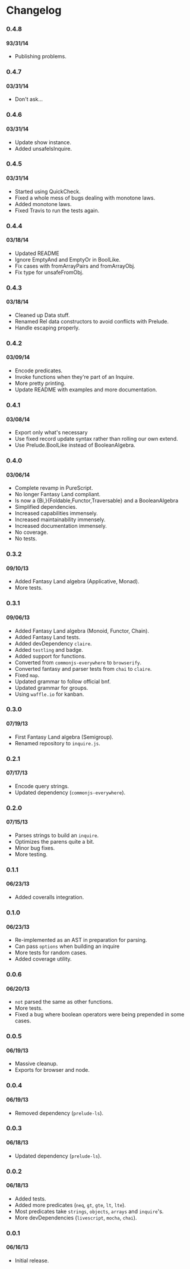 # Changelog

### 0.4.8
#### 93/31/14
- Publishing problems.

### 0.4.7
#### 03/31/14
- Don't ask...

### 0.4.6
#### 03/31/14
- Update show instance.
- Added unsafeIsInquire.

### 0.4.5
#### 03/31/14
- Started using QuickCheck.
- Fixed a whole mess of bugs dealing with monotone laws.
- Added monotone laws.
- Fixed Travis to run the tests again.

### 0.4.4
#### 03/18/14
- Updated README
- Ignore EmptyAnd and EmptyOr in BoolLike.
- Fix cases with fromArrayPairs and fromArrayObj.
- Fix type for unsafeFromObj.

### 0.4.3
#### 03/18/14
- Cleaned up Data stuff.
- Renamed Rel data constructors to avoid conflicts with Prelude.
- Handle escaping properly.

### 0.4.2
#### 03/09/14
- Encode predicates.
- Invoke functions when they're part of an Inquire.
- More pretty printing.
- Update README with examples and more documentation.

### 0.4.1
#### 03/08/14
- Export only what's necessary
- Use fixed record update syntax rather than rolling our own extend.
- Use Prelude.BoolLike instead of BooleanAlgebra.

### 0.4.0
#### 03/06/14
- Complete revamp in PureScript.
- No longer Fantasy Land compliant.
- Is now a {Bi,}{Foldable,Functor,Traversable} and a BooleanAlgebra
- Simplified dependencies.
- Increased capabilities immensely.
- Increased maintainability immensely.
- Increased documentation immensely.
- No coverage.
- No tests.

### 0.3.2
#### 09/10/13
- Added Fantasy Land algebra (Applicative, Monad).
- More tests.

### 0.3.1
#### 09/06/13
- Added Fantasy Land algebra (Monoid, Functor, Chain).
- Added Fantasy Land tests.
- Added devDependency `claire`.
- Added `testling` and badge.
- Added support for functions.
- Converted from `commonjs-everywhere` to `browserify`.
- Converted fantasy and parser tests from `chai` to `claire`.
- Fixed `map`.
- Updated grammar to follow official bnf.
- Updated grammar for groups.
- Using `waffle.io` for kanban.

### 0.3.0
#### 07/19/13
- First Fantasy Land algebra (Semigroup).
- Renamed repository to `inquire.js`.

### 0.2.1
#### 07/17/13
- Encode query strings.
- Updated dependency (`commonjs-everywhere`).

### 0.2.0
#### 07/15/13
- Parses strings to build an `inquire`.
- Optimizes the parens quite a bit.
- Minor bug fixes.
- More testing.

### 0.1.1
#### 06/23/13
- Added coveralls integration.

### 0.1.0
#### 06/23/13
- Re-implemented as an AST in preparation for parsing.
- Can pass `options` when building an inquire
- More tests for random cases.
- Added coverage utility.

### 0.0.6
#### 06/20/13
- `not` parsed the same as other functions.
- More tests.
- Fixed a bug where boolean operators were being prepended in some cases.

### 0.0.5
#### 06/19/13
- Massive cleanup.
- Exports for browser and node.

### 0.0.4
#### 06/19/13
- Removed dependency (`prelude-ls`).

### 0.0.3
#### 06/18/13
- Updated dependency (`prelude-ls`).

### 0.0.2
#### 06/18/13
- Added tests.
- Added more predicates (`neq`, `gt`, `gte`, `lt`, `lte`).
- Most predicates take `strings`, `objects`, `arrays` and `inquire`'s.
- More devDependencies (`livescript`, `mocha`, `chai`).

### 0.0.1
#### 06/16/13
- Initial release.
